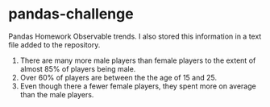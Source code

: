 # pandas-challenge
Pandas Homework Observable trends. I also stored this information in a text file added to the repository.

1.	There are many more male players than female players to the extent of almost 85% of players being male.
2.	Over 60% of players are between the the age of 15 and 25.
3.	Even though there a fewer female players, they spent more on average than the male players.





